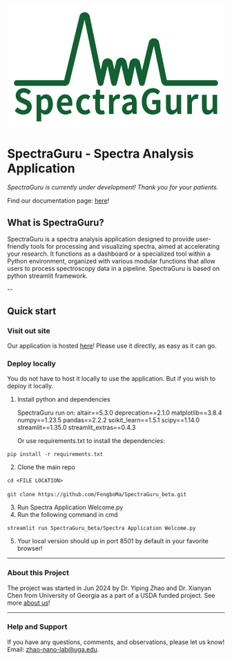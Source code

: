 ![alt text](logo.png)

# SpectraGuru - Spectra Analysis Application

*SpectraGuru is currently under development! Thank you for your patients.*

Find our documentation page: [here](https://fengboma.github.io/docs.spectraguru/)!

## What is SpectraGuru?
SpectraGuru is a spectra analysis application designed to provide user-friendly tools for processing and visualizing spectra, aimed at accelerating your research. It functions as a dashboard or a specialized tool within a Python environment, organized with various modular functions that allow users to process spectroscopy data in a pipeline. SpectraGuru is based on python streamlit framework. 

--

## Quick start

### Visit out site

Our application is hosted [here](empty)! Please use it directly, as easy as it can go.

### Deploy locally

You do not have to host it locally to use the application. But if you wish to deploy it locally. 

1. Install python and dependencies
   
   SpectraGuru run on:
    altair==5.3.0
    deprecation==2.1.0
    matplotlib==3.8.4
    numpy==1.23.5
    pandas==2.2.2
    scikit_learn==1.5.1
    scipy==1.14.0
    streamlit==1.35.0
    streamlit_extras==0.4.3

    Or use requirements.txt to install the dependencies: 

```
pip install -r requirements.txt
```

2. Clone the main repo

```
cd <FILE LOCATION>

git clone https://github.com/FengboMa/SpectraGuru_beta.git
```

3. Run Spectra Application Welcome.py
4. Run the following command in cmd

```
streamlit run SpectraGuru_beta/Spectra Application Welcome.py
```
5. Your local version should up in port 8501 by default in your favorite browser!

---

### About this Project
The project was started in Jun 2024 by Dr. Yiping Zhao and Dr. Xianyan Chen from University of Georgia as a part of a USDA funded project. See more [about us](https://www.zhao-nano-lab.com/)!

---

### Help and Support

If you have any questions, comments, and observations, please let us know! Email: zhao-nano-lab@uga.edu.





